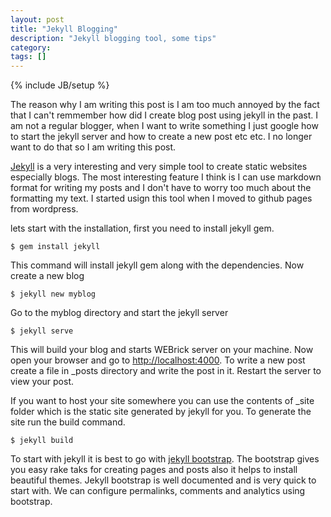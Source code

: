 ```yaml
---
layout: post
title: "Jekyll Blogging"
description: "Jekyll blogging tool, some tips"
category:
tags: []
---
```

{% include JB/setup %}

The reason why I am writing this post is I am too much annoyed by the fact that I can't remmember how did I  create blog post using jekyll in the past. I am not a regular blogger, when I want to write something I just google how to start the jekyll server and how to create a new post etc etc. I no longer want to do that so I am writing this post.

[Jekyll](http://jekyllrb.com/) is a very interesting and very simple tool to create static websites especially blogs. The most interesting feature I think is I can use markdown format for writing my posts and I don't have to worry too much about the formatting my text. I started usign this tool when I moved to github pages from wordpress.

lets start with the installation, first you need to install jekyll gem.

    $ gem install jekyll

This command will install jekyll gem along with the dependencies. Now create a new blog

    $ jekyll new myblog

Go to the myblog directory and start the jekyll server

    $ jekyll serve

This will build your blog and starts WEBrick server on your machine. Now open your browser and go to [http://localhost:4000](http://localhost:4000). To write a new post create a file in \_posts directory and write the post in it. Restart the server to view your post.

If you want to host your site somewhere you can use the contents of \_site folder which is the static site generated by jekyll for you. To generate the site run the build command.

    $ jekyll build

To start with jekyll it is best to go with [jekyll bootstrap](http://jekyllbootstrap.com/). The bootstrap gives you easy rake taks for creating pages and posts also it helps to install beautiful themes. Jekyll bootstrap is well documented and is very quick to start with. We can configure permalinks, comments and analytics using bootstrap.